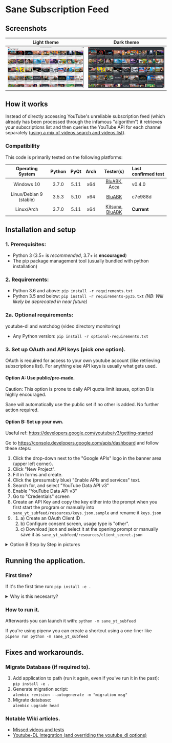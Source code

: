 # Sane Subscription Feed

## Screenshots
Light theme                                                    | Dark theme
---------------------------------------------------------------|--------------------------------------------------------
![app_preview_light](docs/readme_assets/app_preview_light.png) | ![app_preview_dark](docs/readme_assets/app_preview_dark.png)

## How it works
Instead of directly accessing YouTube's unreliable subscription feed  (which already has been processed through the infamous "algorithm") it retrieves your subscriptions list and then queries the YouTube API for each channel separately ([using a mix of videos.search and videos.list](https://github.com/BluABK/sane-subfeed/wiki/Missed-videos-(and-tests)#youtube-apis-list-and-search)).

### Compatibility
This code is primarily tested on the following platforms:

| Operating System          | Python | PyQt | Arch  | Tester(s)                                     | Last confirmed test |
|:-------------------------:|:------:|:----:|:-----:|:---------------------------------------------:|:--------------------| 
| Windows 10                | 3.7.0  | 5.11 | x64   | [BluABK][user_bluabk], [Acca][user_acca]      | v0.4.0              |
| Linux/Debian 9 (stable)   | 3.5.3  | 5.10 | x64   | [BluABK][user_bluabk]                         | c7e988d             |
| Linux/Arch                | 3.7.0  | 5.11 | x64   | [Kitsuna][user_kitsuna], [BluABK][user_bluabk]| **Current**         |

## Installation and setup
### 1. Prerequisites:
*   Python 3 (3.5+ is _recommended_, 3.7+ is **encouraged**)
*   The pip package management tool (usually bundled with python installation)

### 2. Requirements:
*   Python 3.6 and above: `pip install -r requirements.txt`
*   Python 3.5 and below: `pip install -r requirements-py35.txt` _(NB: Will likely be deprecated in near future)_

### 2a. Optional requirements:
youtube-dl and watchdog (video directory monitoring)
*   Any Python version:  `pip install -r optional-requirements.txt`

### 3. Set up OAuth and API keys (pick _one_ option).
OAuth is required for access to your own youtube account (like retrieving subscriptions list). 
For anything else API keys is usually what gets used.

#### Option A: Use public/pre-made.
Caution: This option is prone to daily API quota limit issues, option B is highly encouraged.

Sane will automatically use the public set if no other is added. No further action required.

#### Option B: Set up your own.
Useful ref: https://developers.google.com/youtube/v3/getting-started

  Go to https://console.developers.google.com/apis/dashboard and follow these steps:
  1. Click the drop-down next to the "Google APIs" logo in the banner area (upper left corner).
  2. Click "New Project".
  3. Fill in forms and create.
  4. Click the (presumably blue) "Enable APIs and services" text.
  5. Search for, and select "YouTube Data API v3"
  6. Enable "YouTube Data API v3"
  7. Go to "Credentials" screen
  8. Create an API Key and copy the key either into the prompt when you first start the program or manually into `sane_yt_subfeed/resources/keys.json.sample` and rename it `keys.json`
  9. 
     1. a) Create an OAuth Client ID
     2. b) Configure consent screen, usage type is "other".
     3. c) Download json and select it at the opening prompt or manually save it as `sane_yt_subfeed/resources/client_secret.json` 


<details><summary>Option B Step by Step in pictures</summary>
    <p>

| Step 1 | Step 2 | Step 3 | Step 4 |
|--------|--------|--------|--------|
| ![step1](docs/readme_assets/01_open_project_dialog.png) | ![step2](docs/readme_assets/02_create_new_project.png) | ![step3](docs/readme_assets/03_name_and_create_project.png) | ![step4](docs/readme_assets/04_enable_api.png) |

| Step 5 | Step 6 | Step 7 | Step 8 |
|--------|--------|--------|--------|
| ![step5](docs/readme_assets/05_select_youtube_data_v3_api.png) | ![step6](docs/readme_assets/06_enable_youtube_data_v3_api.png) | ![step7](docs/readme_assets//07_go_to_credentials_screen.png) | ![step8](docs/readme_assets/08_create_api_key.png) |

| Step 9a | Step 9b | Step 9c |
|---------|---------|---------|
| ![step9a](docs/readme_assets/09a_create_oauth_client.png) | ![step9b](docs/readme_assets/09b_configure_oauth_consent.png) | ![step9c](docs/readme_assets/09c_create_oauth_client.png) |

</p></details>

## Running the application.
### First time?
If it's the first time run: `pip install -e .`
<details><summary>Why is this necesarry?</summary>
It's required for non-Windows OS due to a pesky python path bug, and even if you're on Windows just run it anyway, 
it fixes some first-run issues.
</p></details>

### How to run it.
Afterwards you can launch it with: `python -m sane_yt_subfeed`

If you're using pipenv you can create a shortcut using a one-liner like `pipenv run python -m sane_yt_subfeed`

## Fixes and workarounds.
### Migrate Database (if required to).
1.   Add application to path (run it again, even if you've run it in the past): </br>
`pip install -e .`
2.   Generate migration script: </br>
`alembic revision --autogenerate -m "migration msg"`
3.   Migrate database: </br>
`alembic upgrade head`

### Notable Wiki articles.
*  [Missed videos and tests](https://github.com/BluABK/sane-subfeed/wiki/Missed-videos-(and-tests))
*  [Youtube-DL Integration (and overriding the youtube_dl options)](https://github.com/BluABK/sane-subfeed/wiki/YouTube-DL-integration)


[//]: #  (Link references, variables and other black magic goes below this line.) 
[user_bluabk]: https://github.com/BluABK
[user_acca]: https://github.com/acccentor
[user_kitsuna]: https://github.com/lordkitsuna
[user_hawken]: https://github.com/hawken93
